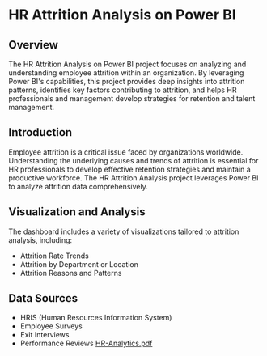 # HR Attrition Analysis on Power BI

## Overview

The HR Attrition Analysis on Power BI project focuses on analyzing and understanding employee attrition within an organization. By leveraging Power BI's capabilities, this project provides deep insights into attrition patterns, identifies key factors contributing to attrition, and helps HR professionals and management develop strategies for retention and talent management.

## Introduction
Employee attrition is a critical issue faced by organizations worldwide. Understanding the underlying causes and trends of attrition is essential for HR professionals to develop effective retention strategies and maintain a productive workforce. The HR Attrition Analysis project leverages Power BI to analyze attrition data comprehensively.

## Visualization and Analysis
The dashboard includes a variety of visualizations tailored to attrition analysis, including:
- Attrition Rate Trends
- Attrition by Department or Location
- Attrition Reasons and Patterns

## Data Sources
- HRIS (Human Resources Information System)
- Employee Surveys
- Exit Interviews
- Performance Reviews
[HR-Analytics.pdf](https://github.com/sausau02/HR-Analytics/files/14060314/HR-Analytics.pdf)

  
